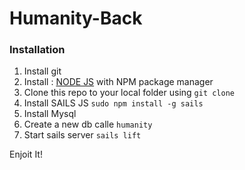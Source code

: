 # Humanity-Back

### Installation

1. Install git
2. Install : [NODE JS](https://nodejs.org/en/) with NPM package manager
3. Clone this repo to your local folder using `git clone`
4. Install SAILS JS `sudo npm install -g sails`
5. Install Mysql
6. Create a new db calle `humanity`
5. Start sails server `sails lift`

Enjoit It!
